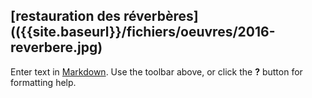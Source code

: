 ## [restauration des réverbères](({{site.baseurl}}/fichiers/oeuvres/2016-reverbere.jpg)

Enter text in [Markdown](http://daringfireball.net/projects/markdown/). Use the toolbar above, or click the **?** button for formatting help.
